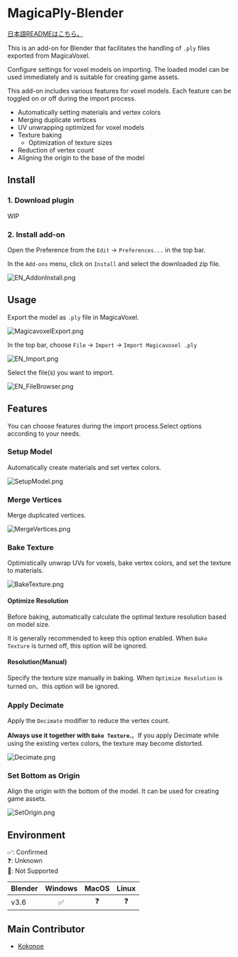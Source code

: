 # MagicaPly-Blender

[日本語READMEはこちら。](docs/README_JP.md)

This is an add-on for Blender that facilitates the handling of `.ply` files exported from MagicaVoxel.

Configure settings for voxel models on importing. The loaded model can be used immediately and is suitable for creating game assets.

This add-on includes various features for voxel models. Each feature can be toggled on or off during the import process.

- Automatically setting materials and vertex colors
- Merging duplicate vertices
- UV unwrapping optimized for voxel models
- Texture baking
  - Optimization of texture sizes
- Reduction of vertex count
- Aligning the origin to the base of the model

## Install

### 1. Download plugin

WIP

### 2. Install add-on

Open the Preference from the `Edit` -> `Preferences...` in the top bar.

In the `Add-ons` menu, click on `Install` and select the downloaded zip file.

![EN_AddonInstall.png](docs/img/EN_AddonInstall.png)

## Usage

Export the model as `.ply` file in MagicaVoxel.

![MagicavoxelExport.png](docs/img/MagicavoxelExport.png)

In the top bar, choose `File` -> `Import` -> `Import Magicavoxel .ply`

![EN_Import.png](docs/img/EN_Import.png)

Select the file(s) you want to import.

![EN_FileBrowser.png](docs/img/EN_FileBrowser.png)

## Features

You can choose features during the import process.Select options according to your needs.

### Setup Model

Automatically create materials and set vertex colors.

![SetupModel.png](docs/img/SetupModel.png)

### Merge Vertices

Merge duplicated vertices.

![MergeVertices.png](docs/img/MergeVertices.png)

### Bake Texture

Optimistically unwrap UVs for voxels, bake vertex colors, and set the texture to materials.

![BakeTexture.png](docs/img/BakeTexture.png)

#### Optimize Resolution

Before baking, automatically calculate the optimal texture resolution based on model size.

It is generally recommended to keep this option enabled. When `Bake Texture` is turned off, this option will be ignored.

#### Resolution(Manual)

Specify the texture size manually in baking. When `Optimize Resolution` is turned on、this option will be ignored.

### Apply Decimate

Apply the `Decimate` modifier to reduce the vertex count.

**Always use it together with `Bake Texture`.**。If you apply Decimate while using the existing vertex colors, the texture may become distorted.

![Decimate.png](docs/img/Decimate.png)

### Set Bottom as Origin

Align the origin with the bottom of the model. It can be used for creating game assets.

![SetOrigin.png](docs/img/SetOrigin.png)

## Environment

✅: Confirmed  
❓: Unknown  
🚫: Not Supported

| Blender | Windows | MacOS | Linux |
|:--------|:-------:|:-----:|:-----:|
| v3.6    |    ✅    |   ❓   |   ❓   |

## Main Contributor

- [Kokonoe](https://github.com/nonuplet)